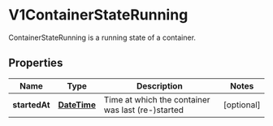 

# V1ContainerStateRunning

ContainerStateRunning is a running state of a container.
## Properties

Name | Type | Description | Notes
------------ | ------------- | ------------- | -------------
**startedAt** | [**DateTime**](DateTime.md) | Time at which the container was last (re-)started |  [optional]



